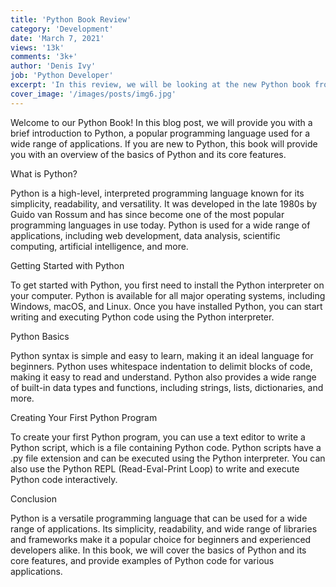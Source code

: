 ```yaml
---
title: 'Python Book Review'
category: 'Development'
date: 'March 7, 2021'
views: '13k'
comments: '3k+'
author: 'Denis Ivy'
job: 'Python Developer'
excerpt: 'In this review, we will be looking at the new Python book from Oriley'
cover_image: '/images/posts/img6.jpg'
---
```


Welcome to our Python Book! In this blog post, we will provide you with a brief introduction to Python, a popular programming language used for a wide range of applications. If you are new to Python, this book will provide you with an overview of the basics of Python and its core features.

What is Python?

Python is a high-level, interpreted programming language known for its simplicity, readability, and versatility. It was developed in the late 1980s by Guido van Rossum and has since become one of the most popular programming languages in use today. Python is used for a wide range of applications, including web development, data analysis, scientific computing, artificial intelligence, and more.

Getting Started with Python

To get started with Python, you first need to install the Python interpreter on your computer. Python is available for all major operating systems, including Windows, macOS, and Linux. Once you have installed Python, you can start writing and executing Python code using the Python interpreter.

Python Basics

Python syntax is simple and easy to learn, making it an ideal language for beginners. Python uses whitespace indentation to delimit blocks of code, making it easy to read and understand. Python also provides a wide range of built-in data types and functions, including strings, lists, dictionaries, and more.

Creating Your First Python Program

To create your first Python program, you can use a text editor to write a Python script, which is a file containing Python code. Python scripts have a .py file extension and can be executed using the Python interpreter. You can also use the Python REPL (Read-Eval-Print Loop) to write and execute Python code interactively.

Conclusion

Python is a versatile programming language that can be used for a wide range of applications. Its simplicity, readability, and wide range of libraries and frameworks make it a popular choice for beginners and experienced developers alike. In this book, we will cover the basics of Python and its core features, and provide examples of Python code for various applications.
